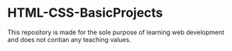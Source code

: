 # HTML-CSS-BasicProjects
This repository is made for the sole purpose of learning web development and does not contian any teaching values.
